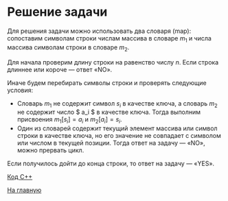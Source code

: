 <h1> Решение задачи </h1>

Для решения задачи можно использовать два словаря (map): сопоставим символам строки числам массива в словаре $m_1$ и числа массива символам строки в словаре $m_2$.

Для начала проверим длину строки на равенство числу $n$. Если строка длиннее или короче — ответ «NO».

Иначе будем перебирать символы строки и проверять следующие условия:

- Словарь $m_1$ не содержит символ $s_i$ в качестве ключа, а словарь $m_2$ не содержит число $ a_i $ в качестве ключа. Тогда выполним присвоения $m_1[s_i]=a_i$ и $m_2 [a_i] = s_i$.
- Один из словарей содержит текущий элемент массива или символ строки в качестве ключа, но его значение не совпадает с символом или числом в текущей позиции. Тогда ответ на задачу — «NO», можно прервать цикл.

Если получилось дойти до конца строки, то ответ на задачу — «YES».


[Код С++](Solution_J.cpp)

[На главную](README.md)